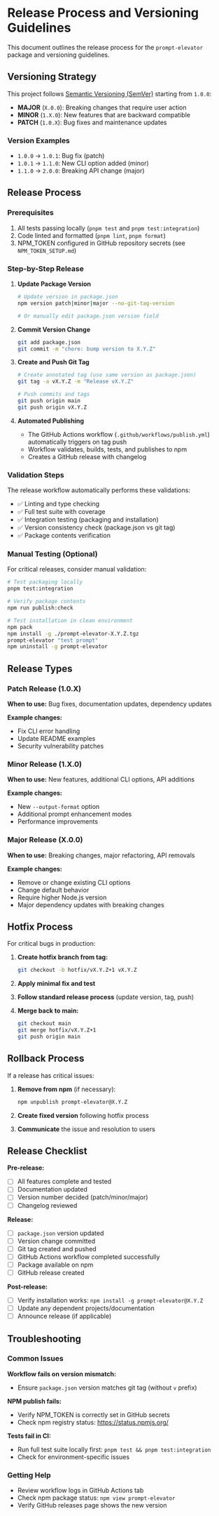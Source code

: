 # Release Process and Versioning Guidelines

This document outlines the release process for the `prompt-elevator` package and versioning guidelines.

## Versioning Strategy

This project follows [Semantic Versioning (SemVer)](https://semver.org/) starting from `1.0.0`:

- **MAJOR** (`X.0.0`): Breaking changes that require user action
- **MINOR** (`1.X.0`): New features that are backward compatible
- **PATCH** (`1.0.X`): Bug fixes and maintenance updates

### Version Examples

- `1.0.0` → `1.0.1`: Bug fix (patch)
- `1.0.1` → `1.1.0`: New CLI option added (minor)
- `1.1.0` → `2.0.0`: Breaking API change (major)

## Release Process

### Prerequisites

1. All tests passing locally (`pnpm test` and `pnpm test:integration`)
2. Code linted and formatted (`pnpm lint`, `pnpm format`)
3. NPM_TOKEN configured in GitHub repository secrets (see `NPM_TOKEN_SETUP.md`)

### Step-by-Step Release

1. **Update Package Version**

   ```bash
   # Update version in package.json
   npm version patch|minor|major --no-git-tag-version

   # Or manually edit package.json version field
   ```

2. **Commit Version Change**

   ```bash
   git add package.json
   git commit -m "chore: bump version to X.Y.Z"
   ```

3. **Create and Push Git Tag**

   ```bash
   # Create annotated tag (use same version as package.json)
   git tag -a vX.Y.Z -m "Release vX.Y.Z"

   # Push commits and tags
   git push origin main
   git push origin vX.Y.Z
   ```

4. **Automated Publishing**
   - The GitHub Actions workflow (`.github/workflows/publish.yml`) automatically triggers on tag push
   - Workflow validates, builds, tests, and publishes to npm
   - Creates a GitHub release with changelog

### Validation Steps

The release workflow automatically performs these validations:

- ✅ Linting and type checking
- ✅ Full test suite with coverage
- ✅ Integration testing (packaging and installation)
- ✅ Version consistency check (package.json vs git tag)
- ✅ Package contents verification

### Manual Testing (Optional)

For critical releases, consider manual validation:

```bash
# Test packaging locally
pnpm test:integration

# Verify package contents
npm run publish:check

# Test installation in clean environment
npm pack
npm install -g ./prompt-elevator-X.Y.Z.tgz
prompt-elevator "test prompt"
npm uninstall -g prompt-elevator
```

## Release Types

### Patch Release (1.0.X)

**When to use:** Bug fixes, documentation updates, dependency updates

**Example changes:**

- Fix CLI error handling
- Update README examples
- Security vulnerability patches

### Minor Release (1.X.0)

**When to use:** New features, additional CLI options, API additions

**Example changes:**

- New `--output-format` option
- Additional prompt enhancement modes
- Performance improvements

### Major Release (X.0.0)

**When to use:** Breaking changes, major refactoring, API removals

**Example changes:**

- Remove or change existing CLI options
- Change default behavior
- Require higher Node.js version
- Major dependency updates with breaking changes

## Hotfix Process

For critical bugs in production:

1. **Create hotfix branch from tag:**

   ```bash
   git checkout -b hotfix/vX.Y.Z+1 vX.Y.Z
   ```

2. **Apply minimal fix and test**

3. **Follow standard release process** (update version, tag, push)

4. **Merge back to main:**
   ```bash
   git checkout main
   git merge hotfix/vX.Y.Z+1
   git push origin main
   ```

## Rollback Process

If a release has critical issues:

1. **Remove from npm** (if necessary):

   ```bash
   npm unpublish prompt-elevator@X.Y.Z
   ```

2. **Create fixed version** following hotfix process

3. **Communicate** the issue and resolution to users

## Release Checklist

**Pre-release:**

- [ ] All features complete and tested
- [ ] Documentation updated
- [ ] Version number decided (patch/minor/major)
- [ ] Changelog reviewed

**Release:**

- [ ] `package.json` version updated
- [ ] Version change committed
- [ ] Git tag created and pushed
- [ ] GitHub Actions workflow completed successfully
- [ ] Package available on npm
- [ ] GitHub release created

**Post-release:**

- [ ] Verify installation works: `npm install -g prompt-elevator@X.Y.Z`
- [ ] Update any dependent projects/documentation
- [ ] Announce release (if applicable)

## Troubleshooting

### Common Issues

**Workflow fails on version mismatch:**

- Ensure `package.json` version matches git tag (without `v` prefix)

**NPM publish fails:**

- Verify NPM_TOKEN is correctly set in GitHub secrets
- Check npm registry status: https://status.npmjs.org/

**Tests fail in CI:**

- Run full test suite locally first: `pnpm test && pnpm test:integration`
- Check for environment-specific issues

### Getting Help

- Review workflow logs in GitHub Actions tab
- Check npm package status: `npm view prompt-elevator`
- Verify GitHub releases page shows the new version
